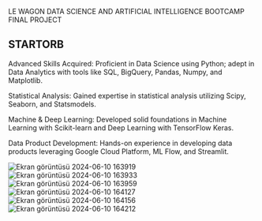 LE WAGON DATA SCIENCE AND ARTIFICIAL INTELLIGENCE BOOTCAMP FINAL PROJECT

## STARTORB

Advanced Skills Acquired: Proficient in Data Science using Python; adept in Data Analytics with tools like SQL, BigQuery, Pandas, Numpy, and Matplotlib.

Statistical Analysis: Gained expertise in statistical analysis utilizing Scipy, Seaborn, and Statsmodels.

Machine & Deep Learning: Developed solid foundations in Machine Learning with Scikit-learn and Deep Learning with TensorFlow Keras.

Data Product Development: Hands-on experience in developing data products leveraging Google Cloud Platform, ML Flow, and Streamlit.

![Ekran görüntüsü 2024-06-10 163919](https://github.com/mberkancetin/startup-website/assets/155624332/d3cd7bb2-d882-46e7-bf47-5dfd699678fd)
![Ekran görüntüsü 2024-06-10 163933](https://github.com/mberkancetin/startup-website/assets/155624332/77ba4beb-5ccb-4d2a-bded-f171be023f24)
![Ekran görüntüsü 2024-06-10 163959](https://github.com/mberkancetin/startup-website/assets/155624332/f9070e7c-9c2c-4043-9481-0a94da296396)
![Ekran görüntüsü 2024-06-10 164127](https://github.com/mberkancetin/startup-website/assets/155624332/1cad9e34-c403-43b4-8b9c-6983eb43d341)
![Ekran görüntüsü 2024-06-10 164156](https://github.com/mberkancetin/startup-website/assets/155624332/32bf75b3-ef01-4f62-81a7-37a896d89598)
![Ekran görüntüsü 2024-06-10 164212](https://github.com/mberkancetin/startup-website/assets/155624332/10f91774-1507-43c7-8eb0-b76e16dc854a)
